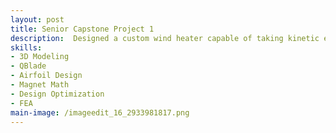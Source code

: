 ```yaml
---
layout: post
title: Senior Capstone Project 1
description:  Designed a custom wind heater capable of taking kinetic energy from the wind and convertind it directly to heat without an electrical interface.
skills: 
- 3D Modeling
- QBlade
- Airfoil Design
- Magnet Math
- Design Optimization
- FEA
main-image: /imageedit_16_2933981817.png
---
```

